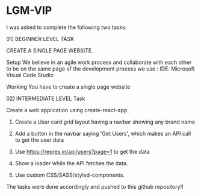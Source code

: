 # LGM-VIP

I was asked to complete the following two tasks:

01] BEGINNER LEVEL TASK

CREATE A SINGLE PAGE WEBSITE.

Setup 
We believe in an agile work process and collaborate with each other to be on the same page of the 
development process we use : 
IDE: Microsoft Visual Code Studio 

Working 
You have to create a single page website


02] INTERMEDIATE LEVEL Task

 Create a web application using create-react-app
1. Create a User card grid layout having a navbar showing any brand name 

2. Add a button in the navbar saying 'Get Users', which makes an API call to get the user data

3. Use https://reqres.in/api/users?page=1 to get the data 

4. Show a loader while the API fetches the data. 

5. Use custom CSS/SASS/styled-components. 

The tasks were done accordingly and pushed to this github repository!!

